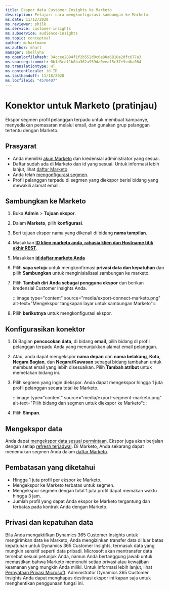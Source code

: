 ```yaml
---
title: Ekspor data Customer Insights ke Marketo
description: Pelajari cara mengkonfigurasi sambungan ke Marketo.
ms.date: 11/12/2020
ms.reviewer: philk
ms.service: customer-insights
ms.subservice: audience-insights
ms.topic: conceptual
author: m-hartmann
ms.author: mhart
manager: shellyha
ms.openlocfilehash: 34ccee2894f1f2b552d0c6a88a6810e2dfc677a3
ms.sourcegitcommit: 0b1d3ca11b8ba362a959da0eea15c37e9cdba084
ms.translationtype: HT
ms.contentlocale: id-ID
ms.lasthandoff: 11/18/2020
ms.locfileid: "4570407"
---
```

# <a name="connector-for-marketo-preview"></a>Konektor untuk Marketo (pratinjau)

Ekspor segmen profil pelanggan terpadu untuk membuat kampanye, menyediakan pemasaran melalui email, dan gunakan grup pelanggan tertentu dengan Marketo.

## <a name="prerequisites"></a>Prasyarat

-   Anda memiliki [akun Marketo](https://login.marketo.com/) dan kredensial administrator yang sesuai.
-   Daftar sudah ada di Marketo dan id yang sesuai. Untuk informasi lebih lanjut, lihat [daftar Marketo](https://docs.marketo.com/display/public/DOCS/Understanding+Static+Lists).
-   Anda telah [mengonfigurasi segmen](segments.md).
-   Profil pelanggan terpadu di segmen yang diekspor berisi bidang yang mewakili alamat email.

## <a name="connect-to-marketo"></a>Sambungkan ke Marketo

1. Buka **Admin** > **Tujuan ekspor**.

1. Dalam **Marketo**, pilih **konfigurasi**.

1. Beri tujuan ekspor nama yang dikenali di bidang **nama tampilan**.

1. Masukkan **[ID klien marketo anda, rahasia klien dan Hostname titik akhir REST](https://developers.marketo.com/rest-api/authentication/)**.

1. Masukkan **[id daftar marketo Anda](https://docs.marketo.com/display/public/DOCS/Understanding+Static+Lists)** 

1. Pilih **saya setuju** untuk mengkonfirmasi **privasi data dan kepatuhan** dan pilih **Sambungkan** untuk menginisialisasi sambungan ke marketo.

1. Pilih **Tambah diri Anda sebagai pengguna ekspor** dan berikan kredensial Customer Insights Anda.

   :::image type="content" source="media/export-connect-marketo.png" alt-text="Mengekspor tangkapan layar untuk sambungan Marketo":::

1. Pilih **berikutnya** untuk mengkonfigurasi ekspor.

## <a name="configure-the-connector"></a>Konfigurasikan konektor

1. Di Bagian **pencocokan data**, di bidang **email**, pilih bidang di profil pelanggan terpadu Anda yang menunjukkan alamat email pelanggan. 

1. Atau, anda dapat mengekspor **nama depan** dan **nama belakang**, **Kota**, **Negara Bagian**, dan **Negara/Kawasan**  sebagai bidang tambahan untuk membuat email yang lebih disesuaikan. Pilih **Tambah atribut** untuk memetakan bidang ini.

1. Pilih segmen yang ingin diekspor. Anda dapat mengekspor hingga 1 juta profil pelanggan secara total ke Marketo.

   :::image type="content" source="media/export-segment-marketo.png" alt-text="Pilih bidang dan segmen untuk diekspor ke Marketo":::

1. Pilih **Simpan**.

## <a name="export-the-data"></a>Mengekspor data

Anda dapat [mengekspor data sesuai permintaan](export-destinations.md). Ekspor juga akan berjalan dengan setiap [refresh terjadwal](system.md#schedule-tab). Di Marketo, Anda sekarang dapat menemukan segmen Anda dalam [daftar Marketo](ttps://docs.marketo.com/display/public/DOCS/Understanding+Static+Lists).

## <a name="known-limitations"></a>Pembatasan yang diketahui

- Hingga 1 juta profil per ekspor ke Marketo.
- Mengekspor ke Marketo terbatas untuk segmen.
- Mengekspor segmen dengan total 1 juta profil dapat memakan waktu hingga 3 jam. 
- Jumlah profil yang dapat Anda ekspor ke Marketo tergantung dan terbatas pada kontrak Anda dengan Marketo.

## <a name="data-privacy-and-compliance"></a>Privasi dan kepatuhan data

Bila Anda mengaktifkan Dynamics 365 Customer Insights untuk mengirimkan data ke Marketo, Anda mengizinkan transfer data di luar batas kepatuhan untuk Dynamics 365 Customer Insights, termasuk data yang mungkin sensitif seperti data pribadi. Microsoft akan mentransfer data tersebut sesuai petunjuk Anda, namun Anda bertanggung jawab untuk memastikan bahwa Marketo memenuhi setiap privasi atau kewajiban keamanan yang mungkin Anda miliki. Untuk informasi lebih lanjut, lihat [Pernyataan Privasi Microsoft](https://go.microsoft.com/fwlink/?linkid=396732).
Administrator Dynamics 365 Customer Insights Anda dapat menghapus destinasi ekspor ini kapan saja untuk menghentikan penggunaan fungsi ini.
